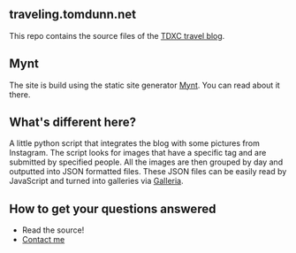## traveling.tomdunn.net

This repo contains the source files of the [TDXC travel blog][url].

## Mynt

The site is build using the static site generator [Mynt](https://github.com/Anomareh/mynt). You can read about it there.

## What's different here?

A little python script that integrates the blog with some pictures from Instagram. The script looks for images that have a specific tag and are submitted by specified people. All the images are then grouped by day and outputted into JSON formatted files. These JSON files can be easily read by JavaScript and turned into galleries via [Galleria](http://galleria.io/).

## How to get your questions answered

* Read the source!
* [Contact me](mailto:tidunn13@gmail.com)

[url]: http://traveling.tomdunn.net

